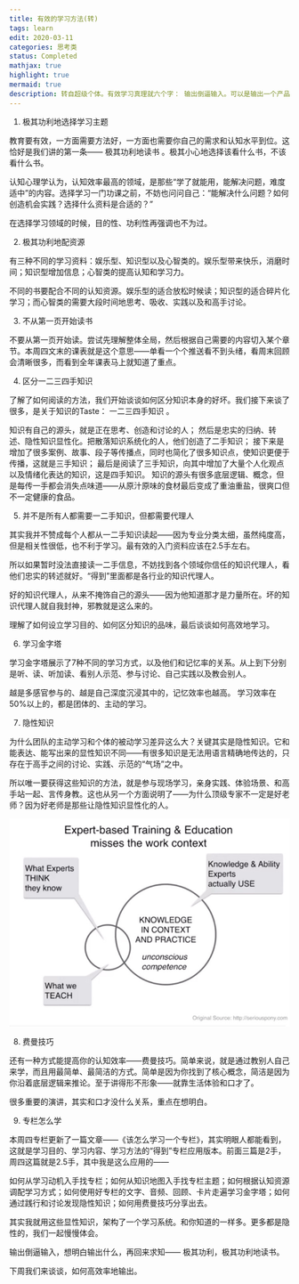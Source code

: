 ```yaml
---
title: 有效的学习方法(转)
tags: learn
edit: 2020-03-11
categories: 思考类
status: Completed
mathjax: true
highlight: true
mermaid: true
description: 转自超级个体。有效学习真理就六个字： 输出倒逼输入。可以是输出一个产品（功利地学习），参与一个项目（隐性知识），与行业大牛沟通（一二手知识 ），如果没有这些获得反馈的环境，就试着教别人（费曼技巧）。
---
```

1. 极其功利地选择学习主题

教育要有效，一方面需要方法好，一方面也需要你自己的需求和认知水平到位。这恰好是我们讲的第一条—— 极其功利地读书 。极其小心地选择该看什么书，不该看什么书。

认知心理学认为，认知效率最高的领域，是那些“学了就能用，能解决问题，难度适中”的内容。选择学习一门功课之前，不妨也问问自己：“能解决什么问题？如何创造机会实践？选择什么资料是合适的？”

在选择学习领域的时候，目的性、功利性再强调也不为过。

2. 极其功利地配资源

有三种不同的学习资料：娱乐型、知识型以及心智类的。娱乐型带来快乐，消磨时间；知识型增加信息；心智类的提高认知和学习力。

不同的书要配合不同的认知资源。娱乐型的适合放松时候读；知识型的适合碎片化学习；而心智类的需要大段时间地思考、吸收、实践以及和高手讨论。

3. 不从第一页开始读书

不要从第一页开始读。尝试先理解整体全局，然后根据自己需要的内容切入某个章节。本周四文末的课表就是这个意思——单看一个个推送看不到头绪，看周末回顾会清晰很多，而看到全年课表马上就知道了重点。

4. 区分一二三四手知识

了解了如何阅读的方法，我们开始谈谈如何区分知识本身的好坏。我们接下来谈了很多，是关于知识的Taste： 一二三四手知识 。

知识有自己的源头，就是正在思考、创造和讨论的人；
然后是忠实的归纳、转述、隐性知识显性化。把散落知识系统化的人，他们创造了二手知识；
接下来是增加了很多案例、故事、段子等传播点，同时也简化了很多知识点，使知识更便于传播，这就是三手知识；
最后是阅读了三手知识，向其中增加了大量个人化观点以及情绪化表达的知识，这是四手知识。
知识的源头有很多底层逻辑、概念，但是每传一手都会消失点味道——从原汁原味的食材最后变成了重油重盐，很爽口但不一定健康的食品。

5. 并不是所有人都需要一二手知识，但都需要代理人

其实我并不赞成每个人都从一二手知识读起——因为专业分类太细，虽然纯度高，但是相关性很低，也不利于学习。最有效的入门资料应该在2.5手左右。

所以如果暂时没法直接读一二手信息，不妨找到各个领域你信任的知识代理人，看他们忠实的转述就好。“得到”里面都是各行业的知识代理人。

好的知识代理人，从来不掩饰自己的源头——因为他知道那才是力量所在。坏的知识代理人就自我封神，邪教就是这么来的。

理解了如何设立学习目的、如何区分知识的品味，最后谈谈如何高效地学习。

6. 学习金字塔

学习金字塔展示了7种不同的学习方式，以及他们和记忆率的关系。从上到下分别是听、读、听加读、看别人示范、参与讨论、自己实践以及教会别人。

越是多感官参与的、越是自己深度沉浸其中的，记忆效率也越高。 学习效率在50%以上的，都是团体的、主动的学习。

7. 隐性知识

为什么团队的主动学习和个体的被动学习差异这么大？关键其实是隐性知识。它和能表达、能写出来的显性知识不同——有很多知识是无法用语言精确地传达的，只存在于高手之间的讨论、实践、示范的“气场”之中。

所以唯一要获得这些知识的方法，就是参与现场学习，亲身实践、体验场景、和高手站一起、言传身教。这也从另一个方面说明了——为什么顶级专家不一定是好老师？因为好老师是那些让隐性知识显性化的人。

![caption](https://github.com/Hummmm/Hummmm.github.io/blob/master/_posts/2020-03-11-learn/learn.jpg?raw=true)

8. 费曼技巧

还有一种方式能提高你的认知效率——费曼技巧。简单来说，就是通过教别人自己来学，而且用最简单、最简洁的方式。简单是因为你找到了核心概念，简洁是因为你沿着底层逻辑来推论。至于讲得形不形象——就靠生活体验和口才了。

很多重要的演讲，其实和口才没什么关系，重点在想明白。

9. 专栏怎么学

本周四专栏更新了一篇文章——《该怎么学习一个专栏》，其实明眼人都能看到，这就是学习目的、学习内容、学习方法的“得到”专栏应用版本。前面三篇是2手，周四这篇就是2.5手，其中我是这么应用的——

如何从学习动机入手找专栏；如何从知识地图入手找专栏主题；如何根据认知资源调配学习方式；如何使用好专栏的文字、音频、回顾、卡片走遍学习金字塔；如何通过践行和讨论发现隐性知识；如何用费曼技巧分享出去。

其实我就用这些显性知识，架构了一个学习系统。和你知道的一样多。更多都是隐性的，我们一起慢慢体会。

输出倒逼输入，想明白输出什么，再回来求知—— 极其功利，极其功利地读书。

下周我们来谈谈，如何高效率地输出。